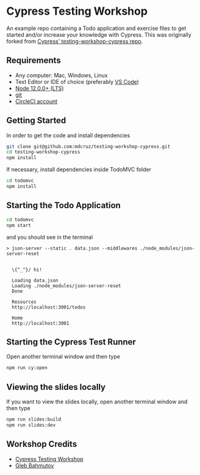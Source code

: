 # Cypress Testing Workshop

An example repo containing a Todo application and exercise files to get started and/or increase your knowledge with Cypress. This was originally forked from [Cypress' testing-workshop-cypress repo](https://github.com/cypress-io/testing-workshop-cypress).

## Requirements

- Any computer: Mac, Windows, Linux
- Text Editor or IDE of choice (preferably [VS Code](https://code.visualstudio.com/download))
- [Node 12.0.0+ (LTS)](https://nodejs.org/)
- [git](https://git-scm.com)
- [CircleCI account](https://circleci.com/)

## Getting Started

In order to get the code and install dependencies

```bash
git clone git@github.com:mdcruz/testing-workshop-cypress.git
cd testing-workshop-cypress
npm install
```

If necessary, install dependencies inside TodoMVC folder

```bash
cd todomvc
npm install
```

## Starting the Todo Application

```bash
cd todomvc
npm start
```

and you should see in the terminal

```text
> json-server --static . data.json --middlewares ./node_modules/json-server-reset


  \{^_^}/ hi!

  Loading data.json
  Loading ./node_modules/json-server-reset
  Done

  Resources
  http://localhost:3001/todos

  Home
  http://localhost:3001
```

## Starting the Cypress Test Runner

Open another terminal window and then type

```bash
npm run cy:open
```

## Viewing the slides locally

If you want to view the slides locally, open another terminal window and then type

```bash
npm run slides:build
npm run slides:dev
```

## Workshop Credits

- [Cypress Testing Workshop](https://github.com/cypress-io/testing-workshop-cypress)
- [Gleb Bahmutov](https://twitter.com/bahmutov)